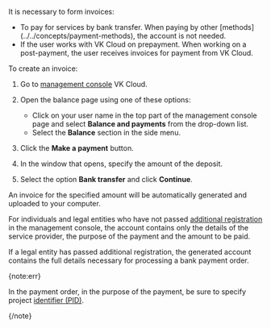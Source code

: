 It is necessary to form invoices:

- To pay for services by bank transfer. When paying by other [methods] (../../concepts/payment-methods), the account is not needed.
- If the user works with VK Cloud on prepayment. When working on a post-payment, the user receives invoices for payment from VK Cloud.

To create an invoice:

1. Go to [management console](https://msk.cloud.vk.com/app/en/) VK Cloud.
1. Open the balance page using one of these options:

   - Click on your user name in the top part of the management console page and select **Balance and payments** from the drop-down list.
   - Select the **Balance** section in the side menu.

1. Click the **Make a payment** button.
1. In the window that opens, specify the amount of the deposit.
1. Select the option **Bank transfer** and click **Continue**.

An invoice for the specified amount will be automatically generated and uploaded to your computer.

For individuals and legal entities who have not passed [additional registration](../corporate#additional_registration_of_legal_entities) in the management console, the account contains only the details of the service provider, the purpose of the payment and the amount to be paid.

If a legal entity has passed additional registration, the generated account contains the full details necessary for processing a bank payment order.

{note:err}

In the payment order, in the purpose of the payment, be sure to specify project [identifier (PID)](/en/tools-for-using-services/account/instructions/project-settings/manage#getting_project_id).

{/note}
